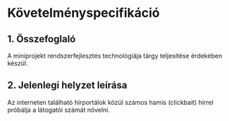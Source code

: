 # Követelményspecifikáció

## 1. Összefoglaló

A miniprojekt rendszerfejlesztés technológiája tárgy teljesítése érdekében készül.

## 2. Jelenlegi helyzet leírása

Az interneten található hírportálok közül számos hamis (clickbait) hírrel próbálja a látogatói számát növelni.

